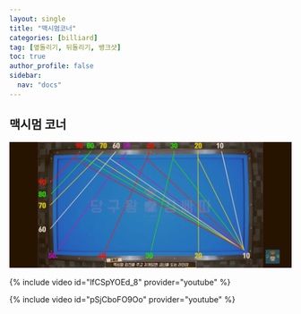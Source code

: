 ```yaml
---
layout: single
title: "맥시멈코너"
categories: [billiard]
tag: [옆돌리기, 뒤돌리기, 뱅크샷]
toc: true
author_profile: false
sidebar:
  nav: "docs"
---
```


## 맥시멈 코너

[![맥시멈 코너](/images/%EB%A7%A5%EC%8B%9C%EB%A9%88%EC%BD%94%EB%84%88_%EA%B9%80%EB%B9%A0%EB%94%B0_%EC%AB%91%ED%94%84%EB%A1%9C.jpg)](/images/%EB%A7%A5%EC%8B%9C%EB%A9%88%EC%BD%94%EB%84%88_%EA%B9%80%EB%B9%A0%EB%94%B0_%EC%AB%91%ED%94%84%EB%A1%9C.jpg)

{% include video id="lfCSpYOEd_8" provider="youtube" %}

{% include video id="pSjCboFO9Oo" provider="youtube" %}
